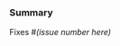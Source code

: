 <!--
😍 Hi there! 😍
Thanks for submitting a pull request to FpsAnalyzr! ✨

Please fill out the following: 👇
-->

### Summary

<!-- _(what does your PR do?)_ -->

Fixes #_(issue number here)_

<!--
For example:

    ### Summary

    Stops the player from being able to walk after a battle starts.

    Fixes #123
-->

